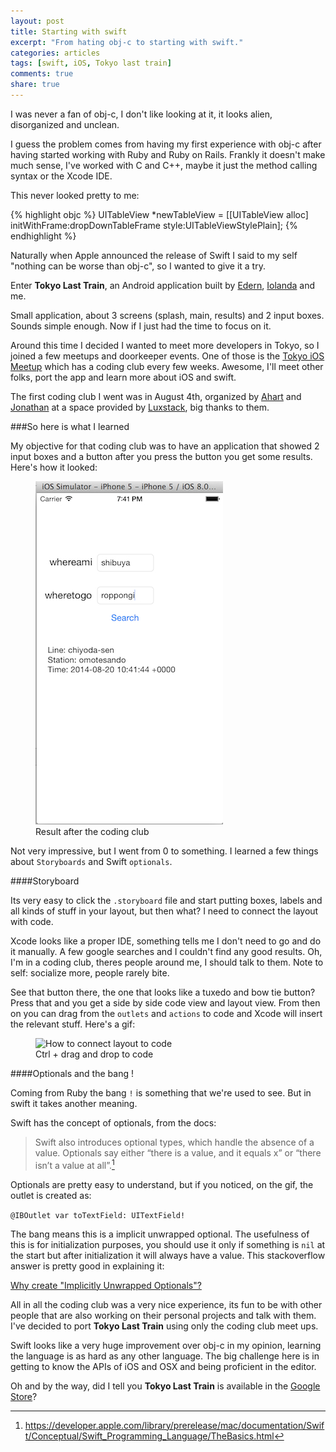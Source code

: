 ```yaml
---
layout: post
title: Starting with swift 
excerpt: "From hating obj-c to starting with swift."
categories: articles
tags: [swift, iOS, Tokyo last train]
comments: true
share: true
---
```


I was never a fan of obj-c, I don't like looking at it, it looks alien, disorganized and unclean.

I guess the problem comes from having my first experience with obj-c after having started working with Ruby and Ruby on Rails. Frankly it doesn't make much sense, I've worked with C and C++, maybe it just the method calling syntax or the Xcode IDE.

This never looked pretty to me:

{% highlight objc %}
    UITableView *newTableView = [[UITableView alloc] initWithFrame:dropDownTableFrame
                                                         style:UITableViewStylePlain];
{% endhighlight %}

Naturally when Apple announced the release of Swift I said to my self "nothing can be worse than obj-c", so I wanted to give it a try.

Enter **Tokyo Last Train**, an Android application built by [Edern](https://www.behance.net/edern), [Iolanda](pt.linkedin.com/in/yolandacorreia) and me.

Small application, about 3 screens (splash, main, results) and 2 input boxes. Sounds simple enough. Now if I just had the time to focus on it.

Around this time I decided I wanted to meet more developers in Tokyo, so I joined a few meetups and doorkeeper events. One of those is the [Tokyo iOS Meetup](http://www.meetup.com/TokyoiOSMeetup/) which has a coding club every few weeks. Awesome, I'll meet other folks, port the app and learn more about iOS and swift. 

The first coding club I went was in August 4th, organized by [Ahart](http://www.meetup.com/TokyoiOSMeetup/members/75042762/) and [Jonathan](http://www.meetup.com/TokyoiOSMeetup/members/2013655/) at a space provided by [Luxstack](luxstack.com), big thanks to them.

###So here is what I learned

My objective for that coding club was to have an application that showed 2 input boxes and a button after you press the button you get some results. Here's how it looked:

<figure>
	<img src="/images/first-results.jpg" alt="First results from the coding club">
	<figcaption>Result after the coding club</figcaption>
</figure>

Not very impressive, but I went from 0 to something. I learned a few things about `Storyboards` and Swift `optionals`.

####Storyboard

Its very easy to click the `.storyboard` file and start putting boxes, labels and all kinds of stuff in your layout, but then what? I need to connect the layout with code.

Xcode looks like a proper IDE, something tells me I don't need to go and do it manually. A few google searches and I couldn't find any good results. Oh, I'm in a coding club, theres people around me, I should talk to them. Note to self: socialize more, people rarely bite.

See that button there, the one that looks like a tuxedo and bow tie button? Press that and you get a side by side code view and layout view. From then on you can drag from the `outlets` and `actions` to code and Xcode will insert the relevant stuff. Here's a gif:

<figure>
	<img src="/images/outlet.gif" alt="How to connect layout to code">
	<figcaption>Ctrl + drag and drop to code</figcaption>
</figure>

####Optionals and the bang !

Coming from Ruby the bang `!` is something that we're used to see. But in swift it takes another meaning.

Swift has the concept of optionals, from the docs: 

> Swift also introduces optional types, which handle the absence of a value. Optionals say either “there is a value, and it equals x” or “there isn’t a value at all”.[^1]

Optionals are pretty easy to understand, but if you noticed, on the gif, the outlet is created as: 

`@IBOutlet var toTextField: UITextField!`

The bang means this is a implicit unwrapped optional. The usefulness of this is for initialization purposes, you should use it only if something is `nil` at the start but after initialization it will always have a value. This stackoverflow answer is pretty good in explaining it: 

[Why create "Implicitly Unwrapped Optionals"?](http://stackoverflow.com/a/24026196)


All in all the coding club was a very nice experience, its fun to be with other people that are also working on their personal projects and talk with them. I've decided to port **Tokyo Last Train** using only the coding club meet ups.

Swift looks like a very huge improvement over obj-c in my opinion, learning the language is as hard as any other language. The big challenge here is in getting to know the APIs of iOS and OSX and being proficient in the editor.

Oh and by the way, did I tell you **Tokyo Last Train** is available in the [Google Store](https://play.google.com/store/apps/details?id=com.tokyolasttrain&hl=en)?

[^1]: <https://developer.apple.com/library/prerelease/mac/documentation/Swift/Conceptual/Swift_Programming_Language/TheBasics.html>
